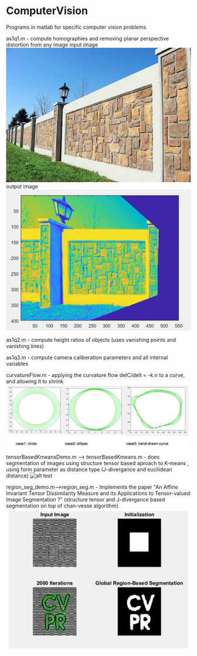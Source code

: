 # ComputerVision

Programs in matlab for specific computer vision problems

as1q1.m - compute homographies and removing planar perspective distortion from any image
input image
![alt text](outputImages/wall.jpg "input for homography")
output image
![alt text](outputImages/wallOutput.png "planar perspective distortion removed")

as1q2.m - compute height ratios of objects (uses vanishing points and vanishing lines)

as1q3.m - compute camera caliberation parameters and all internal variables

curvatureFlow.m - applying the curvature flow delC/delt = -k.n to a curve, and allowing it to shrink
![alt text](outputImages/curveEvolution.png "Curve Evolution")

tensorBasedKmeansDemo.m --> tensorBasedKmeans.m - does segmentation of images using structure tensor based aproach to K-means , using form parameter as distance type (J-divergance and eucliidean distance) 
![alt text](outputImages/TensorBasedK-means.png "structure Tensor based K-means output")

region_seg_demo.m-->region_seg.m - Implements the paper "An Affine Invariant Tensor Dissimilarity Measure and its Applications to Tensor-valued Image Segmentation ?" (structure tensor and J-divergance based segmentation on top of chan-vesse algorithm)
![alt text](outputImages/TensorBasedChanVesse.png "structure Tensor based chan vesse output")
